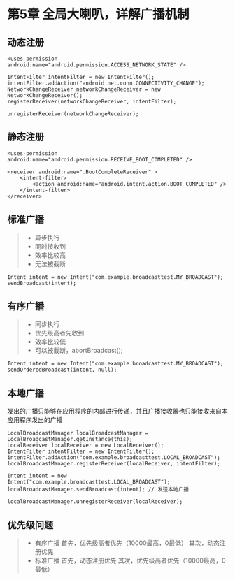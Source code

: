 ﻿# 第5章 全局大喇叭，详解广播机制

## 动态注册

    <uses-permission android:name="android.permission.ACCESS_NETWORK_STATE" />

    IntentFilter intentFilter = new IntentFilter();
    intentFilter.addAction("android.net.conn.CONNECTIVITY_CHANGE");
    NetworkChangeReceiver networkChangeReceiver = new NetworkChangeReceiver();
    registerReceiver(networkChangeReceiver, intentFilter);
    
    unregisterReceiver(networkChangeReceiver);


## 静态注册

    <uses-permission android:name="android.permission.RECEIVE_BOOT_COMPLETED" />

    <receiver android:name=".BootCompleteReceiver" >
        <intent-filter>
            <action android:name="android.intent.action.BOOT_COMPLETED" />
        </intent-filter>
    </receiver>

## 标准广播

> * 异步执行
> * 同时接收到
> * 效率比较高
> * 无法被截断

    Intent intent = new Intent("com.example.broadcasttest.MY_BROADCAST");
    sendBroadcast(intent);

## 有序广播

> * 同步执行
> * 优先级高者先收到
> * 效率比较低
> * 可以被截断，abortBroadcast();

    Intent intent = new Intent("com.example.broadcasttest.MY_BROADCAST");
    sendOrderedBroadcast(intent, null);

## 本地广播

发出的广播只能够在应用程序的内部进行传递，并且广播接收器也只能接收来自本应用程序发出的广播

    LocalBroadcastManager localBroadcastManager = LocalBroadcastManager.getInstance(this);
    LocalReceiver localReceiver = new LocalReceiver();
    IntentFilter intentFilter = new IntentFilter();
    intentFilter.addAction("com.example.broadcasttest.LOCAL_BROADCAST");
    localBroadcastManager.registerReceiver(localReceiver, intentFilter);
    
    Intent intent = new Intent("com.example.broadcasttest.LOCAL_BROADCAST");
    localBroadcastManager.sendBroadcast(intent); // 发送本地广播
    
    localBroadcastManager.unregisterReceiver(localReceiver);

## 优先级问题

> * 有序广播
首先，优先级高者优先（10000最高，0最低）
其次，动态注册优先
> * 标准广播
首先，动态注册优先
其次，优先级高者优先（10000最高，0最低）


